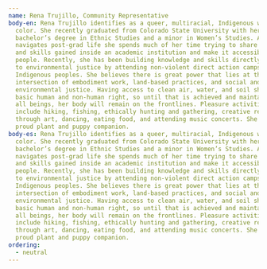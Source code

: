 ```yaml
---
name: Rena Trujillo, Community Representative
body-en: Rena Trujillo identifies as a queer, multiracial, Indigenous woman of
  color. She recently graduated from Colorado State University with her
  bachelor’s degree in Ethnic Studies and a minor in Women’s Studies. As she
  navigates post-grad life she spends much of her time trying to share knowledge
  and skills gained inside an academic institution and make it accessible to all
  people. Recently, she has been building knowledge and skills directly related
  to environmental justice by attending non-violent direct action camps led by
  Indigenous peoples. She believes there is great power that lies at the
  intersection of embodiment work, land-based practices, and social and
  environmental justice. Having access to clean air, water, and soil should be a
  basic human and non-human right, so until that is achieved and maintained for
  all beings, her body will remain on the frontlines. Pleasure activities
  include hiking, fishing, ethically hunting and gathering, creative resistance
  through art, dancing, eating food, and attending music concerts. She is a
  proud plant and puppy companion.
body-es: Rena Trujillo identifies as a queer, multiracial, Indigenous woman of
  color. She recently graduated from Colorado State University with her
  bachelor’s degree in Ethnic Studies and a minor in Women’s Studies. As she
  navigates post-grad life she spends much of her time trying to share knowledge
  and skills gained inside an academic institution and make it accessible to all
  people. Recently, she has been building knowledge and skills directly related
  to environmental justice by attending non-violent direct action camps led by
  Indigenous peoples. She believes there is great power that lies at the
  intersection of embodiment work, land-based practices, and social and
  environmental justice. Having access to clean air, water, and soil should be a
  basic human and non-human right, so until that is achieved and maintained for
  all beings, her body will remain on the frontlines. Pleasure activities
  include hiking, fishing, ethically hunting and gathering, creative resistance
  through art, dancing, eating food, and attending music concerts. She is a
  proud plant and puppy companion.
ordering:
  - neutral
---
```


